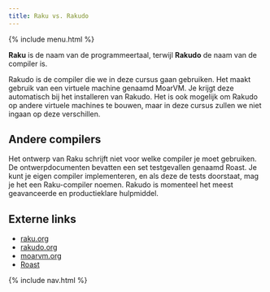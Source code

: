 ```yaml
---
title: Raku vs. Rakudo
---
```


{% include menu.html %}

**Raku** is de naam van de programmeertaal, terwijl **Rakudo** de naam van de compiler is.

Rakudo is de compiler die we in deze cursus gaan gebruiken. Het maakt gebruik van een virtuele machine genaamd MoarVM. Je krijgt deze automatisch bij het installeren van Rakudo. Het is ook mogelijk om Rakudo op andere virtuele machines te bouwen, maar in deze cursus zullen we niet ingaan op deze verschillen.

## Andere compilers

Het ontwerp van Raku schrijft niet voor welke compiler je moet gebruiken. De ontwerpdocumenten bevatten een set testgevallen genaamd Roast. Je kunt je eigen compiler implementeren, en als deze de tests doorstaat, mag je het een Raku-compiler noemen. Rakudo is momenteel het meest geavanceerde en productieklare hulpmiddel.

## Externe links

* [raku.org](https://raku.org)
* [rakudo.org](https://rakudo.org)
* [moarvm.org](https://moarvm.org)
* [Roast](https://github.com/Raku/roast)

{% include nav.html %}